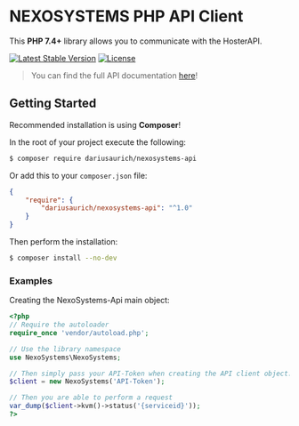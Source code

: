 NEXOSYSTEMS PHP API Client
=======================
This **PHP 7.4+** library allows you to communicate with the HosterAPI.

[![Latest Stable Version](http://poser.pugx.org/dariusaurich/nexosystems-api/v)](https://packagist.org/https://packagist.org/packages/dariusaurich/nexosystems-api)
[![License](http://poser.pugx.org/bastianleicht/hosterapi-php/license)](https://packagist.org/packages/dariusaurich/nexosystems-api)

> You can find the full API documentation [here](https://docs.nexo.systems/)!

## Getting Started

Recommended installation is using **Composer**!

In the root of your project execute the following:
```sh
$ composer require dariusaurich/nexosystems-api
```

Or add this to your `composer.json` file:
```json
{
    "require": {
        "dariusaurich/nexosystems-api": "^1.0"
    }
}
```

Then perform the installation:
```sh
$ composer install --no-dev
```

### Examples

Creating the NexoSystems-Api main object:
```php
<?php
// Require the autoloader
require_once 'vendor/autoload.php';

// Use the library namespace
use NexoSystems\NexoSystems;

// Then simply pass your API-Token when creating the API client object.
$client = new NexoSystems('API-Token');

// Then you are able to perform a request
var_dump($client->kvm()->status('{serviceid}'));
?>
```